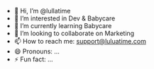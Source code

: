 - 👋 Hi, I’m @lullatime
- 👀 I’m interested in Dev & Babycare
- 🌱 I’m currently learning Babycare
- 💞️ I’m looking to collaborate on Marketing
- 📫 How to reach me: support@luluatime.com
- 😄 Pronouns: ...
- ⚡ Fun fact: ...

<!---
lullatime/lullatime is a ✨ special ✨ repository because its `README.md` (this file) appears on your GitHub profile.
You can click the Preview link to take a look at your changes.
--->
